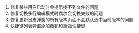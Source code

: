 1. 修复某些用户启动时会提示找不到文件的问题
2. 修复切换多行编辑模式时偶尔会切换失败的问题
3. 修复更新日志弹窗的所有版本页面不会默认选中当前版本的问题
4. 快捷键列表弹窗添加撤销和重做快捷键
